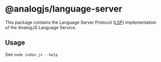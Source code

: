 # @analogjs/language-server

This package contains the Language Server Protocol ([LSP](https://microsoft.github.io/language-server-protocol/)) implementation of the AnalogJS Language Service.

## Usage
See `node index.js --help`
